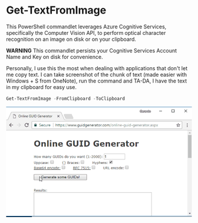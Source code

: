 ﻿# Get-TextFromImage

This PowerShell commandlet leverages Azure Cognitive Services, specifically the Computer Vision API, to perform optical character recognition on an image on disk or on your clipboard.

**WARNING** This commandlet persists your Cognitive Services Account Name and Key on disk for convenience.

Personally, I use this the most when dealing with applications that don't let me copy text. I can take screenshot of the chunk of text (made easier with Windows + S from OneNote), run the command and TA-DA, I have the text in my clipboard for easy use.

```PowerShell
Get-TextFromImage -FromClipboard -ToClipboard
```

![Get-TextFromImage Demo](demo.gif "Demo")

